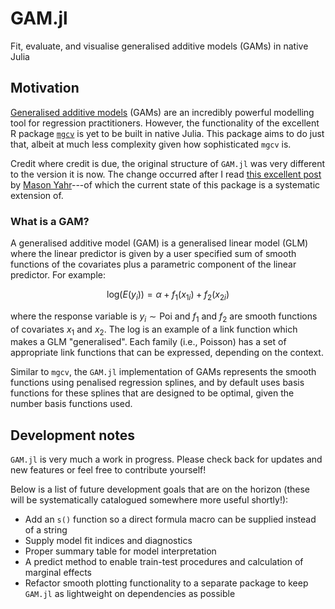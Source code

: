 # GAM.jl
Fit, evaluate, and visualise generalised additive models (GAMs) in native Julia

## Motivation

[Generalised additive models](https://en.wikipedia.org/wiki/Generalized_additive_model) (GAMs) are an incredibly powerful modelling tool for regression practitioners. However, the functionality of the excellent R package [`mgcv`](https://cran.r-project.org/web/packages/mgcv/mgcv.pdf) is yet to be built in native Julia. This package aims to do just that, albeit at much less complexity given how sophisticated `mgcv` is.

Credit where credit is due, the original structure of `GAM.jl` was very different to the version it is now. The change occurred after I read [this excellent post](https://yahrmason.github.io/bayes/gams-julia/) by [Mason Yahr](https://twitter.com/yahrMason)---of which the current state of this package is a systematic extension of.

### What is a GAM?

A generalised additive model (GAM) is a generalised linear model (GLM) where the linear predictor is given by a user specified sum of smooth functions of the covariates plus a parametric component of the linear predictor. For example:

$$
\text{log}(E(y_{i})) = \alpha + f_{1}(x_{1i}) + f_{2}(x_{2i})
$$

where the response variable is $y_{i} \sim \text{Poi}$ and $f_{1}$ and $f_{2}$ are smooth functions of covariates $x_{1}$ and $x_{2}$. The log is an example of a link function which makes a GLM "generalised". Each family (i.e., Poisson) has a set of appropriate link functions that can be expressed, depending on the context.

Similar to `mgcv`, the `GAM.jl` implementation of GAMs represents the smooth functions using penalised regression splines, and by default uses basis functions for these splines that are designed to be optimal, given the number basis functions used.

## Development notes

`GAM.jl` is very much a work in progress. Please check back for updates and new features or feel free to contribute yourself!

Below is a list of future development goals that are on the horizon (these will be systematically catalogued somewhere more useful shortly!):

* Add an `s()` function so a direct formula macro can be supplied instead of a string
* Supply model fit indices and diagnostics
* Proper summary table for model interpretation
* A predict method to enable train-test procedures and calculation of marginal effects
* Refactor smooth plotting functionality to a separate package to keep `GAM.jl` as lightweight on dependencies as possible